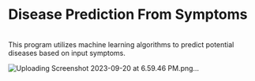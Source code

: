 # Disease Prediction From Symptoms
<br>This program utilizes machine learning algorithms to predict potential diseases based on input symptoms.<br>

![Uploading Screenshot 2023-09-20 at 6.59.46 PM.png…]()
